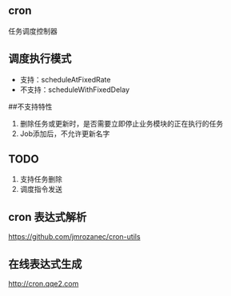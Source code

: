 cron
---------
任务调度控制器



## 调度执行模式
* 支持：scheduleAtFixedRate
* 不支持：scheduleWithFixedDelay

##不支持特性
1. 删除任务或更新时，是否需要立即停止业务模块的正在执行的任务
2. Job添加后，不允许更新名字

## TODO
1. 支持任务删除
2. 调度指令发送


cron 表达式解析
------
https://github.com/jmrozanec/cron-utils

在线表达式生成
----------------
http://cron.qqe2.com
